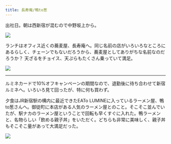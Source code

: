 ```yaml
---
title: 長寿庵/鴨to葱
---
```


出社日。朝は西新宿が混むので中野坂上から。

![](https://photos.apkas.net/medium/202405/20240521-085558.webp)

ランチはオフィス近くの蕎麦屋、長寿庵へ。同じ名前の店がいろいろなところにあるらしく、チェーンでもないだろうから、蕎麦屋としてありがちな名前なのだろうか？ 天ざるをチョイス、天ぷらもたくさん乗っていて満足。

![](https://photos.apkas.net/medium/202405/20240521-131152.webp)

---

ルミネカードで10%オフキャンペーンの期間なので、退勤後に待ち合わせて新宿ルミネへ。いろいろ見て回ったが、特に何も買わず。

夕食はJR新宿駅の構内に最近できたEATo LUMINEに入っているラーメン屋、鴨to葱さんへ。御徒町に本店がある人気のラーメン屋とのこと。そこそこ並んでいたが、駅ナカのラーメン屋ということで回転も早くすぐに入れた。鴨ラーメンと、名物らしい「飲める親子丼」をいただく。どちらも非常に美味しく、親子丼もそこそこ量があって大満足だった。

![](https://photos.apkas.net/medium/202405/20240521-201836.webp)
